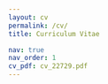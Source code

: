 ```yaml
---
layout: cv
permalink: /cv/
title: Curriculum Vitae

nav: true
nav_order: 1
cv_pdf: cv_22729.pdf
---
```

